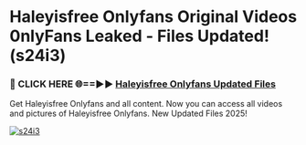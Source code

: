 # Haleyisfree Onlyfans Original Videos 0nlyFans Leaked - Files Updated! (s24i3)

<h3>🔴 CLICK HERE 🌐==►► <a href="https://tinyurl.com/2m67pmp6" rel="nofollow">Haleyisfree Onlyfans Updated Files</a></h3>

Get Haleyisfree Onlyfans and all content. Now you can access all videos and pictures of Haleyisfree Onlyfans. New Updated Files 2025!

[![s24i3](https://i.imgur.com/H4QAA4z.gif)](https://tinyurl.com/2m67pmp6)